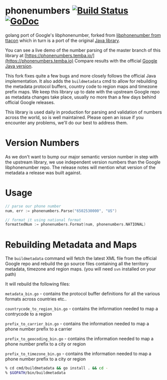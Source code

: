 phonenumbers [![Build Status](https://travis-ci.org/nyaruka/phonenumbers.svg?branch=master)](https://travis-ci.org/nyaruka/phonenumbers)
[![GoDoc](https://godoc.org/github.com/nyaruka/phonenumbers?status.svg)](https://godoc.org/github.com/nyaruka/phonenumbers)
==============

golang port of Google's libphonenumber, forked from [libphonenumber from ttacon](https://github.com/ttacon/libphonenumber) which in turn is a port of the original [Java library](https://github.com/googlei18n/libphonenumber/tree/master/java/libphonenumber/src/com/google/i18n/phonenumbers).

You can see a live demo of the number parsing of the master branch of this library at [https://phonenumbers.temba.io/](https://phonenumbers.temba.io) Compare results with the official [Google Java version](https://rawgit.com/googlei18n/libphonenumber/master/javascript/i18n/phonenumbers/demo-compiled.html).

This fork fixes quite a few bugs and more closely follows the official Java implementation. It also adds the `buildmetadata` cmd to allow for rebuilding the metadata protocol buffers, country code to region maps and timezone prefix maps. We keep this library up to date with the upstream Google repo as metadata changes take place, usually no more than a few days behind official Google releases.

This library is used daily in production for parsing and validation of numbers across the world, so is well maintained. Please open an issue if you encounter any problems, we'll do our best to address them.

# Version Numbers

As we don't want to bump our major semantic version number in step with the upstream library, we use independent version numbers than the Google libphonenumber repo. The release notes will mention what version of the metadata a release was built against.

# Usage

```go
// parse our phone number
num, err := phonenumbers.Parse("6502530000", "US")

// format it using national format
formattedNum := phonenumbers.Format(num, phonenumbers.NATIONAL)
```

# Rebuilding Metadata and Maps

The `buildmetadata` command will fetch the latest XML file from the official Google repo and rebuild the go source files containing all the territory metadata, timezone and region maps. (you will need `svn` installed on your path)

It will rebuild the following files:

`metadata_bin.go` - contains the protocol buffer definitions for all the various formats across countries etc..

`countrycode_to_region_bin.go` - contains the information needed to map a contrycode to a region

`prefix_to_carrier_bin.go` - contains the information needed to map a phone number prefix to a carrier

`prefix_to_geocoding_bin.go` - contains the information needed to map a phone number prefix to a city or region

`prefix_to_timezone_bin.go` - contains the information needed to map a phone number prefix to a city or region

```bash
% cd cmd/buildmetadata && go install . && cd -
% $GOPATH/bin/buildmetadata
```
